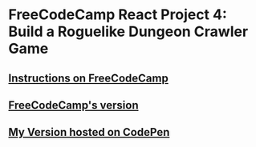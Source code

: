 # FreeCodeCamp React Project 4: Build a Roguelike Dungeon Crawler Game

## [Instructions on FreeCodeCamp](https://www.freecodecamp.org/challenges/build-a-roguelike-dungeon-crawler-game)

## [FreeCodeCamp's version](https://codepen.io/FreeCodeCamp/full/PNJRyd/)

## [My Version hosted on CodePen](https://codepen.io/leonard92/pen/aYbpGK)
